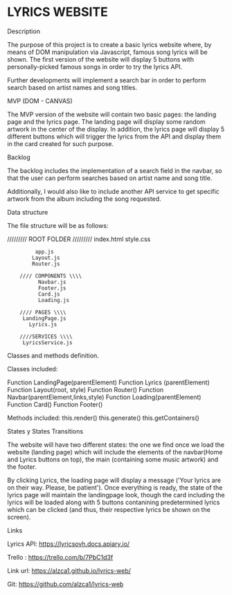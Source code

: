 # LYRICS WEBSITE

Description

The purpose of this project is to create a basic lyrics website where, by means of DOM manipulation via Javascript, famous song lyrics will be shown. The first version of the website will display 5 buttons with personally-picked famous songs in order to try the lyrics API.

 Further developments will implement a search bar in order to perform search based on artist names and song titles.

MVP (DOM - CANVAS)

The MVP version of the website  will contain two basic pages: the landing page and the lyrics page. The landing page will display some random artwork in the center of the display. In addition, the lyrics page will display 5 different buttons which will trigger the lyrics from the API and display them in the card created for such purpose. 


Backlog

The backlog includes the implementation of a search field in the navbar, so that the user can perform searches based on artist name and song title. 

Additionally, I would also like to include another API service to get specific artwork from the album including the song requested. 

Data structure

The file structure will be as follows: 

///////// ROOT FOLDER /////////
           index.html
           style.css

             app.js 
            Layout.js
            Router.js

        //// COMPONENTS \\\\
              Navbar.js
              Footer.js
              Card.js
              Loading.js
            
        //// PAGES \\\\
         LandingPage.js
           Lyrics.js

        ////SERVICES \\\\
         LyricsService.js


Classes and methods definition.

Classes included: 

Function LandingPage(parentElement)
Function Lyrics (parentElement)
Function Layout(root, style)
Function  Router()
Function Navbar(parentElement,links,style)
Function Loading(parentElement)
Function Card()
Function Footer()

Methods included: 
this.render()
this.generate()
this.getContainers()


States y States Transitions

The website will have two different states: the one we find once we load the website (landing page) which will include the elements of the navbar(Home and Lyrics buttons on top), the main (containing some music artwork) and the footer. 

By clicking Lyrics, the loading page will display a message ('Your lyrics are on their way. Please, be patient'). Once everything is ready, the state of the lyrics page will maintain the landingpage look, though the card including the lyrics will be loaded along with 5 buttons contanining predetermined lyrics which can be clicked (and thus, their respective lyrics be shown on the screen).


Links

Lyrics API: https://lyricsovh.docs.apiary.io/

Trello : https://trello.com/b/7PbC1d3f


Link url: https://alzca1.github.io/lyrics-web/

Git: https://github.com/alzca1/lyrics-web


